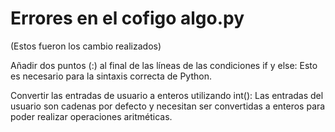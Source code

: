 # Errores en el cofigo algo.py

(Estos fueron los cambio realizados) 

Añadir dos puntos (:) al final de las líneas de las condiciones if y else: Esto es necesario para la sintaxis correcta de Python.

Convertir las entradas de usuario a enteros utilizando int(): Las entradas del usuario son cadenas por defecto y necesitan ser 
convertidas a enteros para poder realizar operaciones aritméticas.